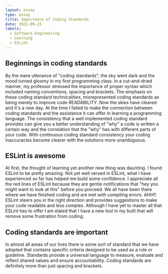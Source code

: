 ```yaml
---
layout: essay
type: essay
title: Importance of Coding Standards
date: 2021-09-23
labels: 
  - Software Engineering
  - Learning
  - ESLint	
---
```


## Beginnings in coding standards

By the mere utterance of "coding standards", the sky went dark and the mood turned gloomy in my first programming class. In a cut-and-dried manner, my professor stressed the importance of proper syntax which included naming conventions, spacing and brackets. The emphasis on these coding standard technicalities, misrepresented coding standards as being merely to improve code READABILITY. Now the skies have cleared and it's a new day. At the time I failed to make the connection between coding standards and the assistance it can offer in learning a programming language. The consistency that a well implemented coding standard provides can give you a better understanding of "why" a code is written a certain way and the correlation that the "why" has with different parts of your code. With continuous coding standard consistency your coding inaccuracies become clearer with the solutions more unambiguous. 


## ESLint is awesome

At first, the thought of learning yet another new thing was daunting. I found ESLint to be pretty amazing. Not yet well versed in ESLint, what I have experienced so far has helped me build some confidence. I appreciate all the red lines of ESLint because they are gentle notifications that "hey you might want to look at this" before you proceed. We all have been there where we have finished coding and are met with compiling errors. AHH!! ESLint steers you in the right direction and provides suggestions to make your code readable and less complex. Although I have yet to master all that ESLint has to offer I am elated that I have a new tool in my built that will remove some frustration from coding.  



## Coding standards are important

In almost all areas of our lives there is some sort of standard that we have adopted that contains specific criteria designed to be used as a rule or guideline. Standards provide a universal language to measure, evaluate and reflect shared values and ensure accountability. Coding standards are definitely more than just spacing and brackets. 
  
     
